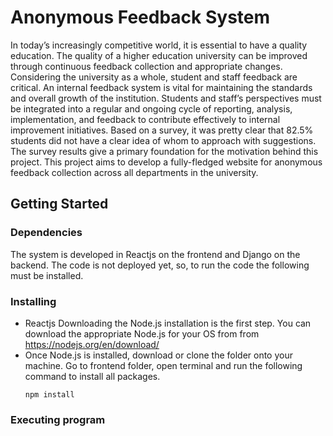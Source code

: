# Anonymous Feedback System

In today’s increasingly competitive world, it is essential to have a quality education. The quality of a higher education university can be improved through continuous feedback collection and appropriate changes. Considering the university as a whole, student and staff feedback are critical. An internal feedback system is vital for maintaining the standards and overall growth of the institution. Students and staff’s perspectives must be integrated into a regular and ongoing cycle of reporting, analysis, implementation, and feedback to contribute effectively to internal improvement initiatives. Based on a survey, it was pretty clear that 82.5% students did not have a clear idea of whom to approach with suggestions. The survey results give a primary foundation for the motivation behind this project. This project aims to develop a fully-fledged website for anonymous feedback collection across all departments in the university.

## Getting Started

### Dependencies

The system is developed in Reactjs on the frontend and Django on the backend. The code is not deployed yet, so, to run the code the following must be installed. 

### Installing

* Reactjs
  Downloading the Node.js installation is the first step. You can download the appropriate Node.js for your OS from from https://nodejs.org/en/download/
* Once Node.js is installed, download or clone the folder onto your machine. Go to frontend folder, open terminal and run the following command to install all packages.
  ```
  npm install
  ```

### Executing program

